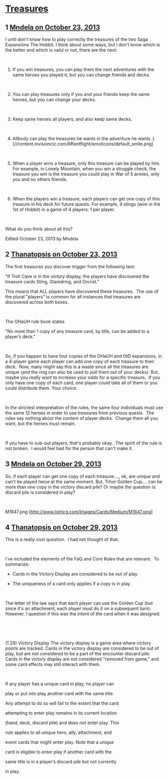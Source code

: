 # [Treasures](https://community.fantasyflightgames.com/topic/92557-treasures/)

## 1 [Mndela on October 23, 2013](https://community.fantasyflightgames.com/topic/92557-treasures/?do=findComment&comment=895325)

I until don't know how to play correctly the treasures of the two Saga Expansións The Hobbit. I think about some ways, but i don't know which is the better and which is valid or not, there are the next:

 

1. If you win treasures, you can play them the next adventures with the same heroes you played it, but you can change friends and decks.

 

2. You can play treasures only if you and your friends keep the same heroes, but you can change your decks.

 

3. Keep same heroes all players, and also keep same decks.

 

4. Allbody can play the treasures he wants in the adventure he wants :) [//content.invisioncic.com/Mfantflight/emoticons/default_smile.png]

 

5. When a player wins a treasure, only this treasure can be played by him. For example, in Lonely Mountain, when you win a struggle check, the treasure you win is the treasure you could play in War of 5 armies, only you and no others friends.

 

6. When the players win a treasure, each players can get one copy of this treasure in his deck for future quests. For example, 4 stings (won in the 1st of Hobbit) in a game of 4 players: 1 per player.

 

What do you think about all this?

Edited October 23, 2013 by Mndela

## 2 [Thanatopsis on October 23, 2013](https://community.fantasyflightgames.com/topic/92557-treasures/?do=findComment&comment=895360)

The first treasures you discover trigger from the following text:

"If Troll Cave is in the victory display, the players have discovered the treasure cards Sting, Glamdring, and Orcrist."

This means that ALL players have discovered these treasures.  The use of the plural "players" is common for all instances that treasures are discovered across both boxes.

 

The OHaUH rule book states

"No more than 1 copy of any treasure card, by title, can be added to a player’s deck."

 

So, if you happen to have four copies of the OHaUH and OtD expansions, in a 4-player game each player can add one copy of each treasure to their deck.  Now, many might say this is a waste since all the treasures are unique (and the ring can also be used to pull them out of your decks). But, maybe you really want to increase your odds for a specific treasure.  If you only have one copy of each card, one player could take all of them or you could distribute them. Your choice.

 

In the strictest interpretation of the rules, the same four individuals must use the same 12 heroes in order to use treasures from previous quests.  The rules say nothing about the content of player decks.  Change them all you want, but the heroes must remain.

 

If you have to sub-out players, that's probably okay.  The spirit of the rule is not broken.  I would feel bad for the person that can't make it.

## 3 [Mndela on October 29, 2013](https://community.fantasyflightgames.com/topic/92557-treasures/?do=findComment&comment=898631)

So, if each player can get one copy of each treasure...., ok, are unique and can't be played twice at the same moment. But, Trhor Golden Cup..., can be more than one copy in the victory discard pile? Or maybe the question is: discard pile is considered in play?

 

M1647.png [http://www.lotrlcg.com/Images/Cards/Medium/M1647.png]

## 4 [Thanatopsis on October 29, 2013](https://community.fantasyflightgames.com/topic/92557-treasures/?do=findComment&comment=898898)

This is a really cool question.  I had not thought of that.

 

I've included the elements of the FaQ and Core Rules that are relevant.  To summarize:  

- Cards in the Victory Display are considered to be out of play. 

- The uniqueness of a card only applies if a copy is in play.

 

The letter of the law says that each player can use the Golden Cup (but since it's an attachment, each player must do it on a subsequent turn).  However, I question if this was the intent of the card when it was designed.

 

 

(1.29) Victory Display The victory display is a game area where victory points are tracked. Cards in the victory display are considered to be out of play, but are not considered to be a part of the encounter discard pile. Cards in the victory display are not considered "removed from game," and some card effects may still interact with them.

 

If any player has a unique card in play, no player can

play or put into play another card with the same title.

Any attempt to do so will fail to the extent that the card

attempting to enter play remains in its current location

(hand, deck, discard pile) and does not enter play. This

rule applies to all unique hero, ally, attachment, and

event cards that might enter play. Note that a unique

card is eligible to enter play if another card with the

same title is in a player’s discard pile but not currently

in play.

